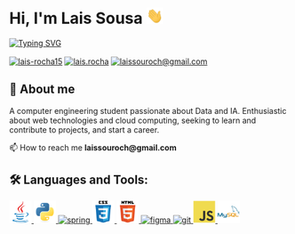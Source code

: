<h1 align="left" >Hi, I'm Lais Sousa <img src="https://raw.githubusercontent.com/ABSphreak/ABSphreak/master/gifs/Hi.gif" width="30px"> </h1>
<p align="left">
<a href="https://git.io/typing-svg"><img src="https://readme-typing-svg.demolab.com?font=Fira+Code&weight=600&pause=1000&color=FF4858&repeat=false&random=false&width=468&height=40&lines=Software+Developer" alt="Typing SVG" /></a></p>
<p align="left">
<a href="https://linkedin.com/in/lais-rocha15" target="blank"><img align="center" src="https://img.shields.io/badge/linkedin-%230077B5.svg?style=for-the-badge&logo=linkedin&logoColor=white" alt="lais-rocha15"/></a>
<a href="https://discord.gg/lais.rocha" target="blank"><img align="center" src="https://img.shields.io/badge/Discord-%235865F2.svg?style=for-the-badge&logo=discord&logoColor=white" alt="lais.rocha" /></a>
<a href="mailto:laissouroch@gmail.com?subject=CONTATO&body=Ol%C3%A1,+Lais!"><img align="center" src="https://img.shields.io/badge/Gmail-D14836?style=for-the-badge&logo=gmail&logoColor=white" alt="laissouroch@gmail.com" /></a>
</p>
<h2 align="left"> 🚀 About me </h2>
<p>A computer engineering student passionate about Data and IA. Enthusiastic about web technologies and cloud computing, seeking to learn and contribute to projects, and start a career. </p> 
<p>📫 How to reach me <strong>laissouroch@gmail.com</strong></p> 
<div>
<h2>🛠️ Languages and Tools:</h2>
    <p align="left"> 
        <a href="https://www.java.com" target="_blank" rel="noreferrer"> <img src="https://raw.githubusercontent.com/devicons/devicon/master/icons/java/java-original.svg" alt="java" width="40" height="40"/> </a>
        <a href="https://www.python.org" target="_blank" rel="noreferrer"> <img src="https://raw.githubusercontent.com/devicons/devicon/master/icons/python/python-original.svg" alt="python" width="40" height="40"/> </a>
        <a href="https://spring.io/" target="_blank" rel="noreferrer"> <img src="https://www.vectorlogo.zone/logos/springio/springio-icon.svg" alt="spring" width="40" height="40"/> </a> 
        <a href="https://www.w3schools.com/css/" target="_blank" rel="noreferrer"> <img src="https://raw.githubusercontent.com/devicons/devicon/master/icons/css3/css3-original-wordmark.svg" alt="css3" width="40" height="40"/> </a>
        <a href="https://www.w3.org/html/" target="_blank" rel="noreferrer"> <img src="https://raw.githubusercontent.com/devicons/devicon/master/icons/html5/html5-original-wordmark.svg" alt="html5" width="40" height="40"/> </a>
         <a href="https://www.figma.com/" target="_blank" rel="noreferrer"> <img src="https://www.vectorlogo.zone/logos/figma/figma-icon.svg" alt="figma" width="40" height="40"/> </a> 
        <a href="https://git-scm.com/" target="_blank" rel="noreferrer"> <img src="https://www.vectorlogo.zone/logos/git-scm/git-scm-icon.svg" alt="git" width="40" height="40"/> </a> 
        <a href="https://developer.mozilla.org/en-US/docs/Web/JavaScript" target="_blank" rel="noreferrer"> <img src="https://raw.githubusercontent.com/devicons/devicon/master/icons/javascript/javascript-original.svg" alt="javascript" width="40" height="40"/> </a> 
        <a href="https://www.mysql.com/" target="_blank" rel="noreferrer"> <img src="https://raw.githubusercontent.com/devicons/devicon/master/icons/mysql/mysql-original-wordmark.svg" alt="mysql" width="40" height="40"/> </a> 
    </p>
</div>


